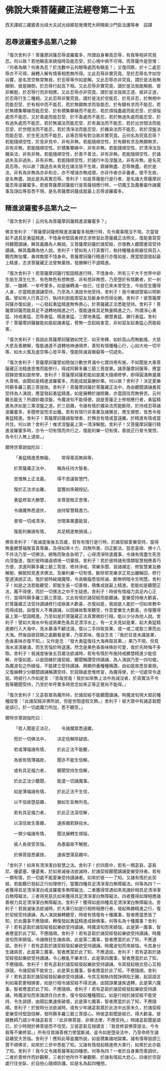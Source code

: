 # 佛說大乘菩薩藏正法經卷第二十五

西天譯經三藏銀青光祿大夫試光祿卿慈覺傳梵大師賜紫沙門臣法護等奉　詔譯

## 忍辱波羅蜜多品第八之餘 

「復次舍利子！菩薩摩訶薩忍辱波羅蜜多，所謂自身畢竟忍辱，有我等相非究竟忍。何以故？若他瞋恚來嬈惱時及能忍受，於心境中俱不可得。而菩薩作是思惟：『何者為瞋？何者為忍？於法數中云何眼等處而有瞋恚？』又復伺察，於十二處忍辱亦不可得，展轉入解有情等相悉無所得。又此忍辱非實究竟，至於忍辱名字如空谷響，是名苦空無常無我，於忍辱等作如是解。又此忍辱亦非究竟，謂於是法我無顛倒、彼是顛倒，於忍辱行起高下相。又此忍辱非實究竟，謂於是法我能解脫、彼非解脫，於忍辱行而非相應。又此忍辱亦非究竟，謂於是法我居正道、彼非正道，於忍辱行生二種相。又此忍辱非實究竟，謂於是法於空能忍、於見非忍，於無相中而能忍受、於有相中而不能忍，若於無願無求而皆能忍、於有願有求而不能忍，若於無積集攀緣而能忍受、於有積集攀緣而不能忍，若於煩惱盡處而能忍受、於煩惱處而不能忍，又於善處而能忍受、於不善處而不能忍，若於無過失處而能忍受、於有過失處而不能忍，若於無漏法而能忍受、於有漏法而不能忍，若於出世間法而能忍受、於世間法而不能忍，若於清淨法而能忍受、於雜染法而不能忍，若於涅盤法而能忍受、於生死法而不能忍，此等忍辱有對治故非實究竟。云何名為究竟忍辱？若能隨順空性，於見非見中，非有非無。若能隨順空性，於有願有求及無願無求，非有非無。若能隨順空性，於積集攀緣中，非有非無。若能隨順空性，於清淨法及雜染法，非有非無。若能隨順空性，於善不善法，非有非無。若能隨順空性，於諸過失及非過失，非有非無。若能隨順空性，於諸行中及涅盤法，非有非無。是名究竟忍辱。何以故？謂過去未來見在諸法皆不生故，眾緣無盡、忍辱無盡。若於是法，非有為非無為亦非和合，亦不增減亦無成壞，亦非作者亦非養者，彼不生故，是名無盡，說此是為真實忍辱。舍利子！如是菩薩能行是行者，是名諸大菩薩摩訶薩忍辱波羅蜜多。若彼菩薩摩訶薩能行是菩薩相應行時，一切魔王及魔眷屬作諸魔事及諍訟等皆悉不現，是名菩薩摩訶薩成就最上忍辱波羅蜜多。

## 精進波羅蜜多品第九之一

「復次舍利子！云何名為菩薩摩訶薩精進波羅蜜多？」

佛言舍利子：「菩薩摩訶薩修精進波羅蜜多相應行時，先令魔事隱沒不現。次當發起不退具足勇猛精進，不惜身命堅固勇捍志求修習此菩薩藏正法明文，復能書寫受持聽聞讀誦，解其義趣為人解說。又菩薩摩訶薩於諸契經，亦復教人聽聞書寫受持讀誦，解其義趣為他人說。舍利子！譬如有人行真實行，執持種種金剛器仗與百人戰而無怯懼，勇捍敵眾不惜身命。菩薩摩訶薩行精進行亦復如是，應當堅固發起最上精進，志求菩薩藏正法曾無棄捨，發勝解行不退精進。

「復次舍利子！若菩薩摩訶薩行堅固精進行時，不惜身命，所有三千大千世界中卵生胎生濕生化生、有色無色有想無想、非有想非無想，乃至墮於有情數者，於一剎那、一臘縛、一牟呼栗多，如是展轉滿一劫已，往昔已來未曾受生，今始受生獲得人身，亦當精進讀誦受持，乃至為人演說令他受持。舍利子！我今樂說譬喻以明斯義。譬如有人行真正行，執持利劍能禦惡友及斷身命而得全勝。舍利子！彼菩薩摩訶薩亦復如是，一心發起勇猛精進無怖畏心，於菩薩藏正法悉能受持。舍利子！菩薩摩訶薩而能具足不退轉地精進之行，復能速疾具足無量精進之力，所謂淨心勇猛、持戒勇猛、忍辱勇猛、精進勇猛、三摩地勇猛、勝慧勇猛、勝行勇猛。舍利子！菩薩摩訶薩雖能如是起諸勇猛，曾無一念起殺害意，非如惡友起勇猛心而能殺害。

「復次舍利子！我說此菩薩摩訶薩猶如梵王、如天帝釋、如妙高山而無動搖，大慈大悲及善勝解，復能通達不退轉地神通境界，善知有情種種心行，心如大地一切平等，如水火風及虛空等心皆平等，復能除滅貪瞋癡等一切過失。

「復次舍利子！菩薩摩訶薩譬如殑伽沙數世界滿中七寶持用布施，不如聞是大乘菩薩藏正法精進思惟而能修行，得成阿耨多羅三藐三菩提果。諸菩薩摩訶薩等，應當寂靜思惟如是修學。舍利子！菩薩摩訶薩若能如是廣大隨順修學，即得圓滿無量廣大善根。由聞如是精進波羅蜜多，而能成就最勝妙果。何以故？舍利子！決定愛樂阿耨多羅三藐三菩提故。舍利子！菩薩摩訶薩於菩薩藏正法中，為由聽聞讀誦書寫受持為人演說，應當發起勇猛精進。如是展轉於諸險難，亦當固往而無勞苦。云何難去能去？所謂妙趣涅盤，令魔波旬不能得便。說是菩薩正士修相應行者，勇猛精進為求如是三乘涅盤之道。於三惡趣，令諸有情於雜染法而能斷除，於持戒忍辱諸波羅蜜多，多聞修習而求出離。若有有情行非善業及諸懈怠，應生憐慜，皆悉令發勇猛精進。舍利子！菩薩摩訶薩諸智增者，於懈怠有情或當遠離，於精進有情或當共住。何以故？舍利子！唯求涅盤最上第一清淨解脫。舍利子！又菩薩摩訶薩行精進波羅蜜多時，亦令一切有情而共行之，復能利樂一切有情，善說正行普令覺悟，為令引入無上道故。」

爾時世尊說伽陀曰：

&emsp;&emsp;「勇猛精進悉無礙，&emsp;&emsp;常得尊高無與等，

&emsp;&emsp;於菩薩藏正法中，&emsp;&emsp;稱為任持大智者。

&emsp;&emsp;思惟無上正法義，&emsp;&emsp;得不思議智慧門，

&emsp;&emsp;復於正法求出離，&emsp;&emsp;當獲如來親授記。

&emsp;&emsp;勇猛修習大勝慧，&emsp;&emsp;坐菩提樹正思惟，

&emsp;&emsp;令諸魔怖悉退伏，&emsp;&emsp;由持智慧精進力。

&emsp;&emsp;普現一切戒清淨，&emsp;&emsp;世間事業盡能習，

&emsp;&emsp;復能利樂諸有情，&emsp;&emsp;具足精進無損減。」

佛告舍利子：「我滅度後後五百歲，若有有情行是行時，於諸契經愛樂受持，當得無量勝慧福聚富貴尊嚴，及得如來十力、四無所畏、四正斷法、慈悲喜捨、佛十八不共法乃至一切佛法，總略而聚各各明了。心得清淨除遣魔事，令諸有情盡生死苦向涅盤道，復於彼時諸違順境一切棄捨。舍利子！若於彼時諸有情類智慧相應善巧方便，求進阿耨多羅三藐三菩提，修持淨戒、常樂多聞、習諸禪定、修智慧業及勝解脫、解脫知見進求佛法，及樂利樂一切有情，斷除邪見樂求正見出離輪回，修行聖道演說正法。復於彼時破諸魔障，令貪瞋癡悉皆除滅，斷無明暗令生明慧。舍利子！如是之法若能聽受，即能生長一切善根，積集成就最上精進。若能如是聽聞正法，魔不得便，而於一切佛法之中不生疑惑。舍利子！時彼有情福力具足內心正行，當得阿耨多羅三藐三菩提。又此有情於諸契經而能聽誦，愛樂受持極大歡喜，於菩薩藏正法受持讀誦修行成辦甚大歡喜，亦復如是，我說是人能於一切如來教中而得成就。設復有人不專讀誦，以因緣故暫來聽受，作意愛樂生大歡喜，亦復獲得最上第一堅固精進。乃至如是於菩薩藏正法真實微妙行相，能以少分為他人說。舍利子！譬如大海水中有成熟果色香具足漂浮水上，有一丈夫見如是果，起大勇猛精進勝行入大海中，見水暴涌不顧沈溺，復以二手持取其果，或一或二或取三果而出大海。然後詣彼寂靜之處觀看是果，乃甞其味。復自念言：『我於往昔未識是果，色香美味亦復不知。』又作是念：『發大勇猛復往大海再取其果。』果乃不現，但見海水波濤暴涌，而生苦惱於時退還。然念是果色香美味殊妙可愛，我於先時悔不多取。舍利子！我滅度後後五百歲法欲滅時，若有有情於布施持戒勝慧精進少能信解，亦復如是。以是因緣於諸契經，聽聞稱讚受持讀誦，為人演說乃至一四句偈，為魔波旬之所嬈惱，不能建立受持讀誦、興顯供養種種稱讚，由如是故悉皆棄捨。又復展轉少分聽聞讀誦稱讚受持，於寂靜處思惟修習，為魔得便，於一切處常令退屈。時彼行人作如是言：『苦哉苦哉！我於如來無上法中為減沒者，於真實法不令我等聽聞受持，乃至於牟呼栗多時思念如來正等正覺尚不能得。』

「復次舍利子！又苾芻眾為魔所持，於諸契經不能聽聞讀誦。時魔波旬現大眾前種種毀訾：『此諸契經非佛所說，但是世間虛假文飾。』舍利子！彼大眾中有諸苾芻聞是語已，於一切處魔力所加，悉不聽受。」

爾時世尊說伽陀曰：

&emsp;&emsp;「若人聞是正法已，&emsp;&emsp;令諸魔眾悉遠離，

&emsp;&emsp;而於一切佛法中，&emsp;&emsp;決定信解除疑惑。

&emsp;&emsp;若或薄福諸有情，&emsp;&emsp;於此正法不能聽，

&emsp;&emsp;為彼有情薄福故，&emsp;&emsp;聞亦不能生信解。

&emsp;&emsp;或有具足福力者，&emsp;&emsp;聽聞受持生信解，

&emsp;&emsp;於此正法少聽聞，&emsp;&emsp;能遣一切諸魔事。

&emsp;&emsp;如是薄福諸有情，&emsp;&emsp;於此正法不生信，

&emsp;&emsp;以不信故墮惡趣，&emsp;&emsp;猶如生盲無所見。

&emsp;&emsp;若有具足福力者，&emsp;&emsp;於此正法深信解，

&emsp;&emsp;以深信故生善趣，&emsp;&emsp;速疾猶若酥投水。

&emsp;&emsp;一類少福諸有情，&emsp;&emsp;聞法展轉生煩惱，

&emsp;&emsp;彼人長夜受苦惱，&emsp;&emsp;為愚癡故不解脫，

&emsp;&emsp;於佛菩提悉棄捨，&emsp;&emsp;速疾墮落惡趣中。

「舍利子！如來有清淨潔白智慧之法。舍利子！於四眾中，若有一類苾芻、苾芻尼、優婆塞、優婆夷，於如來滅後法欲滅時，於諸契經聽聞讀誦愛樂受持者。若有一類有情，於一切處不能愛樂受持讀誦者。如來於彼一一了知。又諸有情於此契經，若能聽已發起正行如理修行，當獲四種具足清淨潔白無障礙法。何等為四？一者獲得具足清淨潔白戒波羅蜜多無障礙法，二者獲得常遇如來見諸妙相具足清淨潔白無障礙法，三者得見慈氏如來獲得具足清淨潔白無障礙法，四者獲得如理相應諸善根力具足清淨潔白無障礙法。舍利子！獲得如是四種具足清淨潔白無障礙法。舍利子！若我滅後法欲滅時，於大乘行如是行相修相應行者，發起殊勝精進之行，復於契經受持讀誦，為人演說展轉聽受，時彼有情復有十種魔事，智者應當悉皆了知，於此魔事不應隨順，轉復發起勇猛精進成辦佛事。何等名為十種魔事？舍利子！若有苾芻於諸契經發起樂欲受持讀誦，時魔波旬而來嬈惱，此是第一魔事，智者應當於此了知，不應隨順。舍利子！若有苾芻於諸契經發起樂欲受持讀誦，時魔波旬而來嬈惱，令諸眼目生諸疾病，此是第二魔事，智者應當於此了知，不應退屈。舍利子！若有苾芻於諸契經發起樂欲受持讀誦，時魔波旬而來嬈惱，令其身分生諸病苦，此是第三魔事，智者應當於此了知，不應退屈。舍利子！若有苾芻於諸契經發起樂欲受持讀誦，令心散亂不樂本住，此是第四魔事，智者應當於此了知，不應隨順。舍利子！若有苾芻於諸契經發起樂欲受持讀誦，令其發起極忿怒心互相諍競，令諸契經不能安立，此是第五魔事，智者應當於此了知，不應隨順。舍利子！若有苾芻於諸契經發起樂欲受持讀誦，令其互相執持鬪諍俱陷王難，起惡語言利如毒箭更相損害，如是行相令諸契經不得流通，由鬪諍業速疾退轉，此是第六魔事，智者應當於此了知，不應隨順。舍利子！若有苾芻於諸契經發起樂欲受持讀誦，時魔波旬而來誨誘住白衣舍，復令發起種種鬪訟，如是行相於諸契經不能受持、令生誹謗，由鬪訟業速疾破壞，此是第七魔事，智者應當於此了知，不應隨順。舍利子！於彼時分法欲滅時，或有少年諸苾芻眾於此法中出家未久，於諸契經愛樂受持堅固信解，發阿耨多羅三藐三菩提心。時彼苾芻聞是經已，得大歡喜。彼親教師乃語少年諸苾芻言：『此非佛菩提、非佛法律，不應受持。』時諸苾芻聞是語已，於少時間於佛菩提而不信受。又彼苾芻互相謂言：『我昔修習佛菩提法，今令我等不樂修習。』所有往昔諸善根力使當斷滅，返令如是墮染法中，乃至命終生諸惡趣受大苦惱。舍利子！應知此等是魔所說，如是積集諸地獄業。諸有情等毀謗三寶不順佛言，如來於三世中悉能了知。又諸有情發起精進修大乘行，如來於此亦能了知。舍利子！我今又令諸菩薩等起四種想。何等為四？一者於自身業而善調伏，二者於善修作而妙觀察，三者於他所作不樂觀察、於諸有情起大悲心，四者於空寂處行住坐臥、於自他心隨順防護。如是名為起四種想。